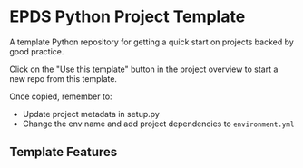 # EPDS Python Project Template

A template Python repository for getting a quick start on projects backed by good practice.

Click on the "Use this template" button in the project overview to start a new repo from this
template.

Once copied, remember to:

- Update project metadata in setup.py
- Change the env name and add project dependencies to `environment.yml`


## Template Features